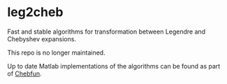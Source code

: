 leg2cheb
========

Fast and stable algorithms for transformation between Legendre and Chebyshev expansions.

This repo is no longer maintained. 

Up to date Matlab implementations of the algorithms can be found as part of [Chebfun](https://github.com/chebfun/chebfun/). 
